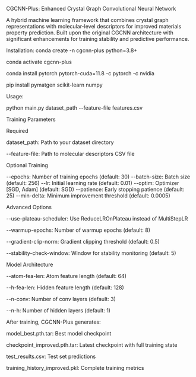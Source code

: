 CGCNN-Plus: Enhanced Crystal Graph Convolutional Neural Network

A hybrid machine learning framework that combines crystal graph representations with molecular-level descriptors for improved materials property prediction. Built upon the original CGCNN architecture with significant enhancements for training stability and predictive performance.


Installation:
conda create -n cgcnn-plus python=3.8+

conda activate cgcnn-plus

conda install pytorch pytorch-cuda=11.8 -c pytorch -c nvidia

pip install pymatgen scikit-learn numpy



Usage:

python main.py dataset_path --feature-file features.csv

Training Parameters

Required

dataset_path: Path to your dataset directory

--feature-file: Path to molecular descriptors CSV file


Optional Training

--epochs: Number of training epochs (default: 30)
--batch-size: Batch size (default: 256)
--lr: Initial learning rate (default: 0.01)
--optim: Optimizer [SGD, Adam] (default: SGD)
--patience: Early stopping patience (default: 25)
--min-delta: Minimum improvement threshold (default: 0.0005)


Advanced Options

--use-plateau-scheduler: Use ReduceLROnPlateau instead of MultiStepLR

--warmup-epochs: Number of warmup epochs (default: 8)

--gradient-clip-norm: Gradient clipping threshold (default: 0.5)

--stability-check-window: Window for stability monitoring (default: 5)


Model Architecture

--atom-fea-len: Atom feature length (default: 64)

--h-fea-len: Hidden feature length (default: 128)

--n-conv: Number of conv layers (default: 3)

--n-h: Number of hidden layers (default: 1)


After training, CGCNN-Plus generates:

model_best.pth.tar: Best model checkpoint

checkpoint_improved.pth.tar: Latest checkpoint with full training state

test_results.csv: Test set predictions

training_history_improved.pkl: Complete training metrics





